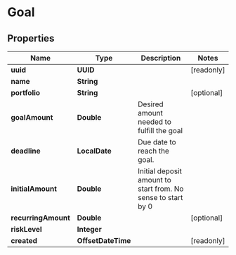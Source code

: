 

# Goal


## Properties

Name | Type | Description | Notes
------------ | ------------- | ------------- | -------------
**uuid** | **UUID** |  |  [readonly]
**name** | **String** |  | 
**portfolio** | **String** |  |  [optional]
**goalAmount** | **Double** | Desired amount needed to fulfill the goal | 
**deadline** | **LocalDate** | Due date to reach the goal. | 
**initialAmount** | **Double** | Initial deposit amount to start from. No sense to start by 0 | 
**recurringAmount** | **Double** |  |  [optional]
**riskLevel** | **Integer** |  | 
**created** | **OffsetDateTime** |  |  [readonly]



